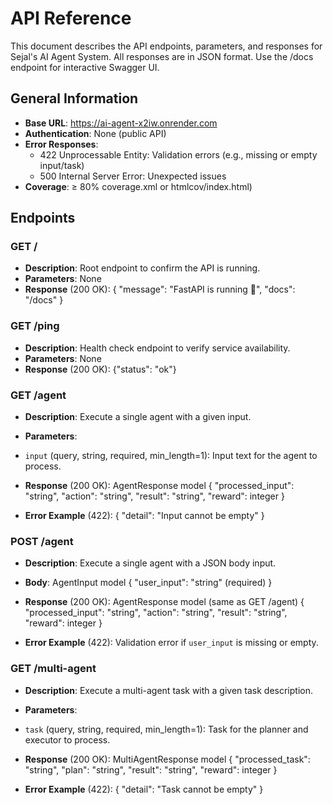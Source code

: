# API Reference

This document describes the API endpoints, parameters, and responses for Sejal's AI Agent System. All responses are in JSON format. Use the /docs endpoint for interactive Swagger UI.

## General Information
- **Base URL**: https://ai-agent-x2iw.onrender.com
- **Authentication**: None (public API)
- **Error Responses**: 
  - 422 Unprocessable Entity: Validation errors (e.g., missing or empty input/task)
  - 500 Internal Server Error: Unexpected issues
- **Coverage**: ≥ 80%  coverage.xml or htmlcov/index.html)

## Endpoints

### GET /
- **Description**: Root endpoint to confirm the API is running.
- **Parameters**: None
- **Response** (200 OK):
{
"message": "FastAPI is running 🚀",
"docs": "/docs"
}


### GET /ping
- **Description**: Health check endpoint to verify service availability.
- **Parameters**: None
- **Response** (200 OK):
{"status": "ok"}


### GET /agent
- **Description**: Execute a single agent with a given input.
- **Parameters**:
- `input` (query, string, required, min_length=1): Input text for the agent to process.
- **Response** (200 OK): AgentResponse model
{
"processed_input": "string",
"action": "string",
"result": "string",
"reward": integer
}

- **Error Example** (422):
{
"detail": "Input cannot be empty"
}


### POST /agent
- **Description**: Execute a single agent with a JSON body input.
- **Body**: AgentInput model
{
"user_input": "string" (required)
}

- **Response** (200 OK): AgentResponse model (same as GET /agent)
{
"processed_input": "string",
"action": "string",
"result": "string",
"reward": integer
}

- **Error Example** (422): Validation error if `user_input` is missing or empty.

### GET /multi-agent
- **Description**: Execute a multi-agent task with a given task description.
- **Parameters**:
- `task` (query, string, required, min_length=1): Task for the planner and executor to process.
- **Response** (200 OK): MultiAgentResponse model
{
"processed_task": "string",
"plan": "string",
"result": "string",
"reward": integer
}

- **Error Example** (422):
{
"detail": "Task cannot be empty"
}